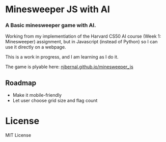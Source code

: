 # Minesweeper JS with AI

### A Basic minesweeper game with AI.

Working from my implementiation of the Harvard CS50 AI course (Week 1: Minesweeper) assignment, but in Javascript (instead of Python) so I can use it directly on a webpage.

This is a work in progress, and I am learning as I do it.

The game is plyable here: [njbernal.github.io/minesweeper_js](https://njbernal.github.io/minesweeper_js/)

## Roadmap

- Make it mobile-friendly
- Let user choose grid size and flag count

# License

MIT License
